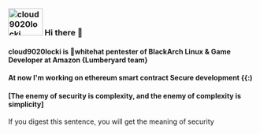 ### <img src="https://splianel.sirv.com/cloud9020locki.jpg" width="70" height="55" alt="cloud9020locki"/>  Hi there 👋
#### cloud9020locki is 🎩whitehat pentester of BlackArch Linux & Game Developer at Amazon {Lumberyard team}
#### At now I'm working on ethereum smart contract Secure development {{:)

#### [The enemy of security is complexity, and the enemy of complexity is simplicity] 
If you digest this sentence, you will get the meaning of security

